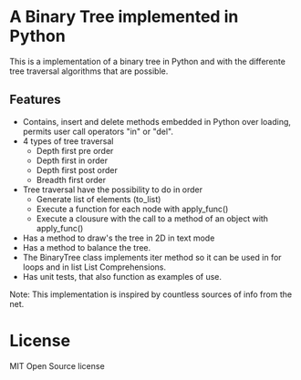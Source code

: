 
# A Binary Tree implemented in Python

This is a implementation of a binary tree in Python and with the differente tree traversal algorithms that are possible.

## Features
* Contains, insert and delete methods embedded in Python over loading, permits user call operators "in" or "del". 
* 4 types of tree traversal
  * Depth first pre order
  * Depth first in order
  * Depth first post order
  * Breadth first order
* Tree traversal have the possibility to do in order
  *  Generate list of elements (to_list)
  *  Execute a function for each node with apply_func()
  *  Execute a clousure with the call to a method of an object with apply_func()
* Has a method to draw's the tree in 2D in text mode
* Has a method to balance the tree.
* The BinaryTree class implements iter method so it can be used in for loops and in list List Comprehensions. 
* Has unit tests, that also function as examples of use.  

Note: This implementation is inspired by countless sources of info from the net.

# License
MIT Open Source license
